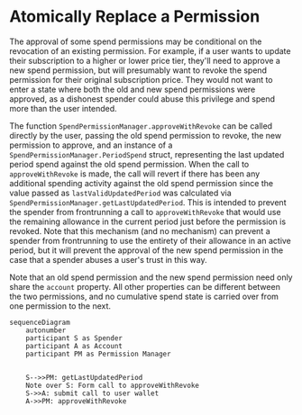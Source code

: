 # Atomically Replace a Permission

The approval of some spend permissions may be conditional on the revocation of an existing permission. For example, if a user wants to update their subscription to a higher or lower price tier, they'll need to approve a new spend permission, but will presumably want to revoke the spend permission for their original subscription price. They would not want to enter a state where both the old and new spend
permissions were approved, as a dishonest spender could abuse this privilege and spend more than the user intended.

The function `SpendPermissionManager.approveWithRevoke` can be called directly by the user, passing the old spend permission to revoke,
the new permission to approve, and an instance of a `SpendPermissionManager.PeriodSpend` struct, representing the last updated period
spend against the old spend permission. When the call to `approveWithRevoke` is made, the call will revert if there has been any additional spending activity against the old spend permission since the value passed as `lastValidUpdatedPeriod` was calculated via `SpendPermissionManager.getLastUpdatedPeriod`. This is intended to prevent the spender from frontrunning a call to `approveWithRevoke`
that would use the remaining allowance in the current period just before the permission is revoked. Note that this mechanism (and no mechanism) can prevent a spender from frontrunning to use the entirety of their allowance in an active period, but it will prevent the
approval of the new spend permission in the case that a spender abuses a user's trust in this way.

Note that an old spend permission and the new spend permission need only share the `account` property. All other properties can be
different between the two permissions, and no cumulative spend state is carried over from one permission to the next.

```mermaid
sequenceDiagram
    autonumber
    participant S as Spender
    participant A as Account
    participant PM as Permission Manager


    S-->>PM: getLastUpdatedPeriod
    Note over S: Form call to approveWithRevoke
    S->>A: submit call to user wallet
    A->>PM: approveWithRevoke
```
